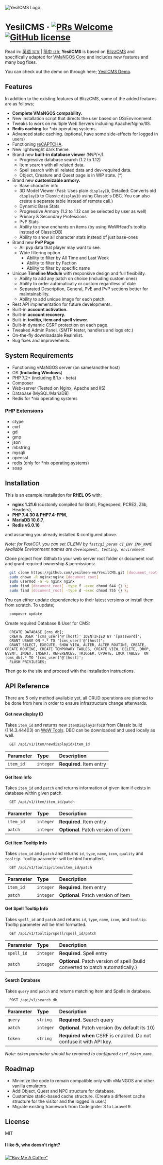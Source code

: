 ![YesilCMS Logo](https://i.imgur.com/Vj0GNLV.png)
# YesilCMS &middot; [![PRs Welcome](https://img.shields.io/badge/PRs-welcome-brightgreen.svg?style=flat-square)](https://github.com/yesilmen-vm/YesilCMS/pulls) [![GitHub license](https://img.shields.io/badge/license-MIT-blue.svg?style=flat-square)](https://github.com/yesilmen-vm/YesilCMS/blob/master/LICENSE)

Read in: [英语 :gb:](README.md) | [简中 :zh:](README_zh.md)
**YesilCMS** is based on [BlizzCMS](https://github.com/WoW-CMS/BlizzCMS) and specifically adapted for [VMaNGOS Core](https://github.com/vmangos/core) and includes new features and many bug fixes.

You can check out the demo on through here; [YesilCMS Demo](https://yesilcms.page).

## Features

In addition to the existing features of BlizzCMS, some of the added features are as follows;

- **Complete VMaNGOS compability.**
- New installation script that directs the user based on OS/Environment.
- Tweaks to work on multiple Web Servers including Apache/Nginx/IIS.
- **Redis caching** for *nix operating systems.
- Advanced static caching. (optional, have some side-effects for logged in users)
- Functioning [reCAPTCHA](https://www.google.com/recaptcha/admin/create).
- New lightweight dark theme.
- Brand new **built-in database viewer** *(WIP(\*))*.
  - Progressive database search (1.2 to 1.12)
  - Item search with all related data.
  - Spell search with all related data and dev-required data.
  - Object, Creature and Quest page is in WIP state. (*)
- Brand new **customizable armory.**
  - Base character info
  - 3D Model Viewer (Fast: Uses plain `displayID`, Detailed: Converts old `displayID` to Classic `displayID` using Classic's DBC. You can also create a separate table instead of remote call.)
  - Dynamic Base Stats
  - Progressive Armory (1.2 to 1.12 can be selected by user as well)
  - Primary & Secondary Professions
  - PvP Stats
  - Ability to show enchants on items (by using WoWHead's tooltip instead of ClassicDB)
  - Ability to show all character stats instead of just base-ones
- Brand new **PvP Page**
  - All pvp data that player may want to see.
  - Wide filtering option.
    - Ability to filter by All Time and Last Week
    - Ability to filter by Faction
    - Ability to filter by specific name
- Unique **Timeline Module** with responsive design and full flexibility.
  - Ability to add any patch on choice (including custom ones)
  - Ability to order automatically or custom regardless of date
  - Separated Description, General, PvE and PvP sections better for maintainability.
  - Ability to add unique image for each patch.
- Rest API implementation for future developments.
- Built-in **account activation.**
- Built-in **account recovery.**
- Built-in **tooltip, item and spell viewer.**
- Built-in dynamic CSRF protection on each page.
- Tweaked Admin Panel. (SMTP tester, handlers and logs etc.)
- On-the-fly downloadable Realmlist.
- Bug fixes and improvements.

## System Requirements

- Functioning vMaNGOS server (on same/another host)
- OS (**Including Windows**)
- PHP 7.2+ (including 8.1.x - beta)
- Composer
- Web-server (Tested on Nginx, Apache and IIS)
- Database (MySQL/MariaDB)
- Redis for *nix operating systems

### PHP Extensions
- ctype
- curl
- gd
- gmp
- json
- mbstring
- mysqli
- openssl
- redis (only for *nix operating systems)
- soap

## Installation
This is an example installation for **RHEL OS** with;

- **nginx 1.21.6** (customly compiled for Brotli, Pagespeed, PCRE2, Zlib, Headers),
- **PHP 7.4.30 & PHP7.4-FPM**,
- **MariaDB 10.6.7**,
- **Redis v6.0.16**

and assuming you already installed & configured above.

*Note: for FastCGI, you can set CI_ENV by `fastcgi_param CI_ENV ENV_NAME` Available Environment names are `development, testing, environment`*

Clone project from Github to your web server root folder or document root and grant required ownership & permissions:

```bash
  git clone https://github.com/yesilmen-vm/YesilCMS.git [document_root]
  sudo chown -R nginx:nginx [document_root]
  sudo usermod -a -G nginx nginx
  sudo find [document_root] -type f -exec chmod 644 {} \;    
  sudo find [document_root] -type d -exec chmod 755 {} \;
```
You can either update dependencies to their latest versions or install them from scratch. To update;
```bash
  composer update
```
Create required Database & User for CMS:
```mariadb
  CREATE DATABASE [cms_db];
  CREATE USER '[cms_user]'@'[host]' IDENTIFIED BY '[password]';
  GRANT USAGE ON *.* TO '[cms_user]'@'[host]';
  GRANT SELECT, EXECUTE, SHOW VIEW, ALTER, ALTER ROUTINE, CREATE, CREATE ROUTINE, CREATE TEMPORARY TABLES, CREATE VIEW, DELETE, DROP, EVENT, INDEX, INSERT, REFERENCES, TRIGGER, UPDATE, LOCK TABLES  ON [cms_db].* TO '[cms_user]'@'[host]';
  FLUSH PRIVILEGES;
```

Then go to the site and proceed with the installation instructions.

## API Reference
There are 5 only method available yet, all CRUD operations are planned to be done from here in order to ensure infrastructure change afterwards.

#### Get new display ID
Takes `item_id` and returns new `ItemDisplayInfoID` from Classic build  (1.14.3.44403) on [WoW Tools](https://github.com/Marlamin/wow.tools). DBC can be downloaded and used locally as well.

```http
  GET /api/v1/item/newdisplayid/item_id
```

| Parameter | Type      | Description              |
|:----------|:----------|:-------------------------|
| `item_id` | `integer` | **Required**. Item entry |

#### Get Item Info
Takes `item_id` and `patch` and returns information of given item if exists in database within given patch.

```http
  GET /api/v1/item/item_id/patch
```

| Parameter | Type      | Description                         |
|:----------|:----------|:------------------------------------|
| `item_id` | `integer` | **Required**. Item entry            |
| `patch`   | `integer` | **Optional**. Patch version of item |

#### Get Item Tooltip Info
Takes `item_id` and `patch` and returns `id`, `type`, `name`, `icon`, `quality` and `tooltip`. Tooltip parameter will be
html formatted.

```http
  GET /api/v1/tooltip/item/item_id/patch
```

| Parameter | Type      | Description                         |
|:----------|:----------|:------------------------------------|
| `item_id` | `integer` | **Required**. Item entry            |
| `patch`   | `integer` | **Optional**. Patch version of item |

#### Get Spell Tooltip Info
Takes `spell_id` and `patch` and returns `id`, `type`, `name`, `icon`, and `tooltip`. Tooltip parameter will be
html formatted.

```http
  GET /api/v1/tooltip/spell/spell_id/patch
```

| Parameter  | Type      | Description                                                                    |
|:-----------|:----------|:-------------------------------------------------------------------------------|
| `spell_id` | `integer` | **Required**. Spell entry                                                      |
| `patch`    | `integer` | **Optional**. Patch version of spell (build converted to patch automatically.) |

#### Search Database
Takes `query` and `patch` and returns matching Item and Spells in database.

```http
  POST /api/v1/search_db
```

| Parameter | Type      | Description                                                        |
|:----------|:----------|:-------------------------------------------------------------------|
| `query`   | `string`  | **Required**. Search query                                         |
| `patch`   | `integer` | **Optional**. Patch version (by default its 10)                    |
| `token`   | `string`  | **Required when** CSRF is enabled. Do not confuse it with API key. |

*Note: `token` parameter should be renamed to configured `csrf_token_name`.*


## Roadmap

- Minimize the code to remain compatible only with vMaNGOS and other vanilla emulators.
- Add Object, Quest and NPC structure for database.
- Customize static-based cache structure. (Create a different cache structure for the visitor and the logged in user.)
- Migrate existing framework from Codeigniter 3 to Laravel 9.

## License

MIT

#### I like ☕, who doesn't right?
[!["Buy Me A Coffee"](https://www.buymeacoffee.com/assets/img/custom_images/orange_img.png)](https://www.buymeacoffee.com/yesilcms)

